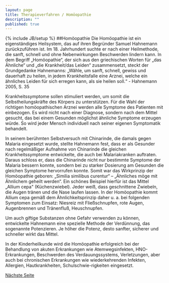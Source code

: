```yaml
---
layout: page
title: Therapieverfahren / Homöopathie
description: ""
published: true
---
```


{% include JB/setup %}
##Homöopathie
Die Homöopathie ist ein eigenständiges Heilsystem, das auf ihren Begründer Samuel Hahnemann zurückzuführen ist. Im 18. Jahrhundert suchte er nach einer Heilmethode, die sanft, schnell und ohne Nebenwirkungen Beschwerden lindern kann. In dem Begriff „Homöopathie“, der sich aus den griechischen Worten für „das Ähnliche“ und „die Krankheit/das Leiden“ zusammensetzt, steckt der Grundgedanke Hahnemanns:
„Wähle, um sanft, schnell, gewiss und dauerhaft zu heilen, in jedem Krankheitsfalle eine Arznei, welche ein ähnliches Leiden für sich erregen kann, als sie heilen soll.“ - Hahnemann 2005, S. 35

Krankheitssymptome sollen stimuliert werden, um somit die Selbstheilungskräfte des Körpers zu unterstützen. Für die Wahl der richtigen homöopathischen Arznei werden alle Symptome des Patienten mit einbezogen. Es wird nicht nach einer Diagnose, sondern nach dem Mittel gesucht, das bei einem Gesunden möglichst ähnliche Symptome erzeugen würde. So wird jeder Mensch individuell nach seiner eigenen Symptomatik behandelt.  

In seinem berühmten Selbstversuch mit Chinarinde, die damals gegen Malaria eingesetzt wurde, stellte Hahnemann fest, dass er als Gesunder nach regelmäßiger Aufnahme von Chinarinde die gleichen Krankheitssymptome entwickelte, die auch bei Malariakranken auftraten. Daraus schloss er, dass die Chinarinde nicht nur bestimmte Symptome der Malaria bessern konnte, sondern bei zu starker Dosierung am Gesunden die gleichen Symptome hervorrufen konnte. Somit war das Wirkprinzip der Homöopathie geboren: „Similia similibus curentur“ – „Ähnliches möge mit Ähnlichem geheilt werden“.
Ein schönes Beispiel hierfür ist das Mittel „Allium cepa" (Küchenzwiebel). Jeder weiß, dass geschnittene Zwiebeln, die Augen tränen  und die Nase laufen lassen. In der Homöopathie kommt Allium cepa gemäß dem Ähnlichkeitsprinzip daher u. a. bei folgenden Symptomen zum Einsatz: Niesreiz mit Fließschnupfen, rote Augen, Augenbrennen und Tränenfluß, Heuschnupfen. 

Um auch giftige Substanzen ohne Gefahr verwenden zu können, entwickelte Hahnemann eine spezielle Methode der Verdünnung, das sogenannte Potenzieren. Je höher die Potenz, desto sanfter, sicherer und schneller wirkt das Mittel.

In der Kinderheilkunde wird die Homöopathie erfolgreich bei der Behandlung von akuten Erkrankungen wie Atemwegsinfekten, HNO-Erkrankungen, Beschwerden des Verdauungssystems, Verletzungen, aber auch bei chronischen Erkrankungen wie wiederkehrenden Infekten, Allergien, Hautkrankheiten, Schulschwie-rigkeiten eingesetzt.

[Nächste Seite](/therapieverfahren/bachblueten-therapie/)